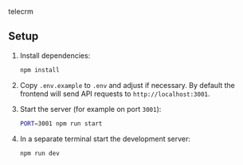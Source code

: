telecrm

## Setup

1. Install dependencies:
   ```bash
   npm install
   ```

2. Copy `.env.example` to `.env` and adjust if necessary. By default the
   frontend will send API requests to `http://localhost:3001`.

3. Start the server (for example on port `3001`):
   ```bash
   PORT=3001 npm run start
   ```

4. In a separate terminal start the development server:
   ```bash
   npm run dev
   ```
